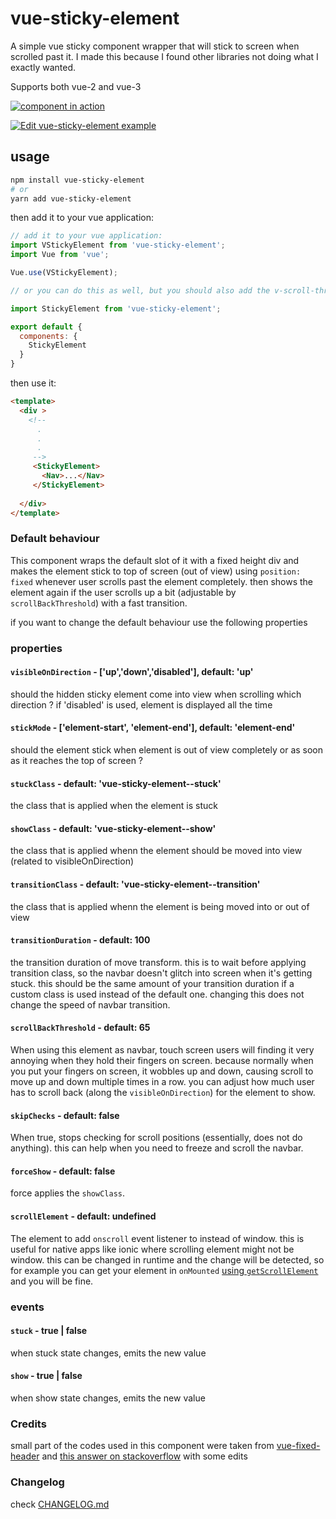 # vue-sticky-element

A simple vue sticky component wrapper that will stick to screen when scrolled past it. I made this because I found other libraries not doing what I exactly wanted.

Supports both vue-2 and vue-3

[![component in action](https://thumbs.gfycat.com/SerpentinePortlyCow-size_restricted.gif)](https://gfycat.com/serpentineportlycow)

[![Edit vue-sticky-element example](https://codesandbox.io/static/img/play-codesandbox.svg)](https://codesandbox.io/s/vue-sticky-element-vue3-dzpd13?fontsize=14&hidenavigation=1&theme=dark)

## usage

```bash
npm install vue-sticky-element
# or 
yarn add vue-sticky-element
```

then add it to your vue application:

```js
// add it to your vue application:
import VStickyElement from 'vue-sticky-element';
import Vue from 'vue';

Vue.use(VStickyElement);

// or you can do this as well, but you should also add the v-scroll-threshold directive to your app, because its a dependency for this component:

import StickyElement from 'vue-sticky-element';

export default {
  components: {
    StickyElement
  }
}
```

then use it:

```html
<template>
  <div > 
    <!-- 
      .
      .
      .
     -->
     <StickyElement> 
       <Nav>...</Nav>
     </StickyElement>
    
  </div>
</template>
```

### Default behaviour

This component wraps the default slot of it with a fixed height div and makes the element stick to top of screen (out of view) using `position: fixed` whenever user scrolls past the element completely. then shows the element again if the user scrolls up a bit (adjustable by `scrollBackThreshold`) with a fast transition.

if you want to change the default behaviour use the following properties

### properties

#### `visibleOnDirection` - ['up','down','disabled'], default: 'up'

should the hidden sticky element come into view when scrolling which direction ? if 'disabled' is used, element is displayed all the time

#### `stickMode` - ['element-start', 'element-end'], default: 'element-end'

should the element stick when element is out of view completely or as soon as it reaches the top of screen ?

#### `stuckClass` - default: 'vue-sticky-element--stuck'

the class that is applied when the element is stuck

#### `showClass` - default: 'vue-sticky-element--show'

the class that is applied whenn the element should be moved into view (related to visibleOnDirection)

#### `transitionClass` - default: 'vue-sticky-element--transition'

the class that is applied whenn the element is being moved into or out of view

#### `transitionDuration` - default: 100

the transition duration of move transform. this is to wait before applying transition class, so the navbar doesn't glitch into screen when it's getting stuck.
this should be the same amount of your transition duration if a custom class is used instead of the default one. changing this does not change the speed of navbar transition.

#### `scrollBackThreshold` - default: 65

When using this element as navbar, touch screen users will finding it very annoying when they hold their fingers on screen.
because normally when you put your fingers on screen, it wobbles up and down, causing scroll to move up and down multiple times in a row.
you can adjust how much user has to scroll back (along the `visibleOnDirection`) for the element to show.

#### `skipChecks` - default: false

When true, stops checking for scroll positions (essentially, does not do anything). this can help when you need to freeze and scroll the navbar.

#### `forceShow` - default: false

force applies the `showClass`.

#### `scrollElement` - default: undefined

The element to add `onscroll` event listener to instead of window. this is useful for native apps like ionic where scrolling element might not be window. this can be changed in runtime and the change will be detected, so for example you can get your element in `onMounted` [using `getScrollElement`](https://ionicframework.com/docs/api/content#getscrollelement) and you will be fine.

### events

#### `stuck` - true | false

when stuck state changes, emits the new value

#### `show` - true | false

when show state changes, emits the new value

### Credits

small part of the codes used in this component were taken from [vue-fixed-header](https://www.npmjs.com/package/vue-fixed-header) and [this answer on stackoverflow](https://stackoverflow.com/questions/51065172/how-can-i-duplicate-slots-within-a-vuejs-render-function) with some edits

### Changelog

check [CHANGELOG.md](https://github.com/jd1378/vue-sticky-element/blob/master/CHANGELOG.md)
